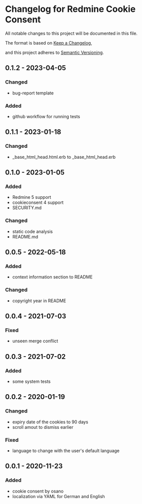 # Changelog for Redmine Cookie Consent

All notable changes to this project will be documented in this file.

The format is based on [Keep a Changelog](https://keepachangelog.com/en/1.0.0/),

and this project adheres to [Semantic Versioning](https://semver.org/spec/v2.0.0.html).

## 0.1.2 - 2023-04-05

### Changed

* bug-report template

### Added

* github workflow for running tests

## 0.1.1 - 2023-01-18

### Changed

* _base_html_head.html.erb to _base_html_head.erb

## 0.1.0 - 2023-01-05

### Added

* Redmine 5 support
* cookieconsent 4 support
* SECURITY.md

### Changed

* static code analysis
* README.md

## 0.0.5 - 2022-05-18

### Added

* context information section to README

### Changed

* copyright year in README

## 0.0.4 - 2021-07-03

### Fixed

* unseen merge conflict

## 0.0.3 - 2021-07-02

### Added

* some system tests

## 0.0.2 - 2020-01-19

### Changed

* expiry date of the cookies to 90 days
* scroll amout to dismiss earlier

### Fixed

* language to change with the user's default language

## 0.0.1 - 2020-11-23

### Added

* cookie consent by osano
* localization via YAML for German and English

